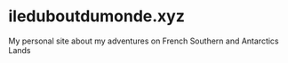 # ileduboutdumonde.xyz
My personal site about my adventures on French Southern and Antarctics Lands
